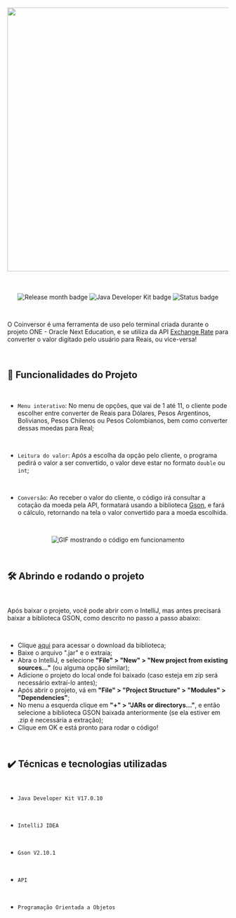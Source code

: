 <h1 align="center"><img loading="lazy" src="https://github.com/Romano-g/conversor-de-moedas-challenge-ONE/assets/143983377/502fb180-6a68-4d6c-877e-b9d53ba5ed8f" width=600px></h1>
<br>
<p align="center">
  <img loading="lazy" alt="Release month badge" src="https://img.shields.io/badge/RELEASE%20MONTH-APRIL-darkgreen">
  <img loading="lazy" alt="Java Developer Kit badge" src="https://img.shields.io/badge/JDK-V17.0.10-%23eb8302">
  <img loading="lazy" alt="Status badge" src="https://img.shields.io/badge/STATUS-FINALIZADO-9400D3">
</p>
<br>
<p>O Coinversor é uma ferramenta de uso pelo terminal criada durante o projeto ONE - Oracle Next Education, e se utiliza da API <a href="https://www.exchangerate-api.com/" target="_blank">Exchange Rate</a> para converter o valor digitado pelo usuário para Reais, ou vice-versa!</p>

<br>
<h2>🔨 Funcionalidades do Projeto</h2>
<br>

- `Menu interativo`: No menu de opções, que vai de 1 até 11, o cliente pode escolher entre converter de Reais para Dólares, Pesos Argentinos, Bolivianos, Pesos Chilenos ou Pesos Colombianos, bem como converter dessas moedas para Real;
<br>

- `Leitura do valor`: Após a escolha da opção pelo cliente, o programa pedirá o valor a ser convertido, o valor deve estar no formato `double` ou `int`;
<br>

- `Conversão`: Ao receber o valor do cliente, o código irá consultar a cotação da moeda pela API, formatará usando a biblioteca <a href="https://mvnrepository.com/artifact/com.google.code.gson/gson" target="_blank">Gson</a>, e fará o cálculo, retornando na tela o valor convertido para a moeda escolhida.
<br>

<p align="center"><img loading="lazy" alt="GIF mostrando o código em funcionamento" src="https://github.com/Romano-g/conversor-de-moedas-challenge-ONE/assets/143983377/42e62599-70ba-461a-a7b3-59800f9e8829"></p>
<br>

<h2>🛠️ Abrindo e rodando o projeto</h2>
<br>

<p>Após baixar o projeto, você pode abrir com o IntelliJ, mas antes precisará baixar a biblioteca GSON, como descrito no passo a passo abaixo:</p>
<br>

- Clique <a href="https://mvnrepository.com/artifact/com.google.code.gson/gson/2.10.1" target="_blank">aqui</a> para acessar o download da biblioteca;
- Baixe o arquivo ".jar" e o extraia;
- Abra o IntelliJ, e selecione <b>"File" > "New" > "New project from existing sources..."</b> (ou alguma opção similar);
- Adicione o projeto do local onde foi baixado (caso esteja em zip será necessário extraí-lo antes);
- Após abrir o projeto, vá em <b>"File" > "Project Structure" > "Modules" > "Dependencies"</b>;
- No menu a esquerda clique em <b>"+" > "JARs or directorys..."</b>, e então selecione a biblioteca GSON baixada anteriormente (se ela estiver em .zip é necessária a extração);
- Clique em OK e está pronto para rodar o código!
<br>

<h2>✔️ Técnicas e tecnologias utilizadas</h2>
<br>

- `Java Developer Kit V17.0.10`
<br>
  
- `IntelliJ IDEA`
<br>
  
- `Gson V2.10.1`
<br>
  
- `API`
<br>
  
- `Programação Orientada a Objetos`

